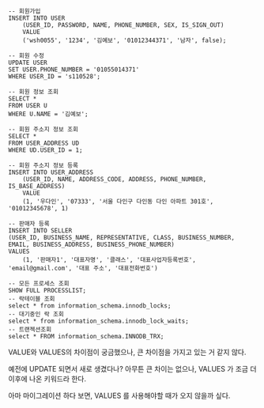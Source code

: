 ```mariadb
-- 회원가입
INSERT INTO USER
    (USER_ID, PASSWORD, NAME, PHONE_NUMBER, SEX, IS_SIGN_OUT)
    VALUE
    ('wsh0055', '1234', '김예보', '01012344371', '남자', false);

-- 회원 수정
UPDATE USER
SET USER.PHONE_NUMBER = '01055014371'
WHERE USER_ID = 's110528';

-- 회원 정보 조회
SELECT *
FROM USER U
WHERE U.NAME = '김예보';

-- 회원 주소지 정보 조회
SELECT *
FROM USER_ADDRESS UD
WHERE UD.USER_ID = 1;

-- 회원 주소지 정보 등록
INSERT INTO USER_ADDRESS
    (USER_ID, NAME, ADDRESS_CODE, ADDRESS, PHONE_NUMBER, IS_BASE_ADDRESS)
    VALUE
    (1, '우다인', '07333', '서울 다인구 다인동 다인 아파트 301호', '01012345678', 1)

-- 판매자 등록
INSERT INTO SELLER
(USER_ID, BUSINESS_NAME, REPRESENTATIVE, CLASS, BUSINESS_NUMBER, EMAIL, BUSINESS_ADDRESS, BUSINESS_PHONE_NUMBER)
VALUES
    (1, '판매자1', '대표자명', '클래스', '대표사업자등록번호', 'email@gmail.com', '대표 주소', '대표전화번호')

-- 모든 프로세스 조회
SHOW FULL PROCESSLIST;
-- 락테이블 조회
select * from information_schema.innodb_locks;
-- 대기중인 락 조회
select * from information_schema.innodb_lock_waits;
-- 트랜젝션조회
select * FROM information_schema.INNODB_TRX;
```

VALUE와 VALUES의 차이점이 궁금했으나, 큰 차이점을 가지고 있는 거 같지 않다. 

예전에 UPDATE 되면서 새로 생겼다나? 아무튼 큰 차이는 없으나, VALUES 가 조금 더 이후에 나온 키워드라 한다.

아마 마이그레이션 하다 보면, VALUES 를 사용해야할 때가 오지 않을까 싶다.